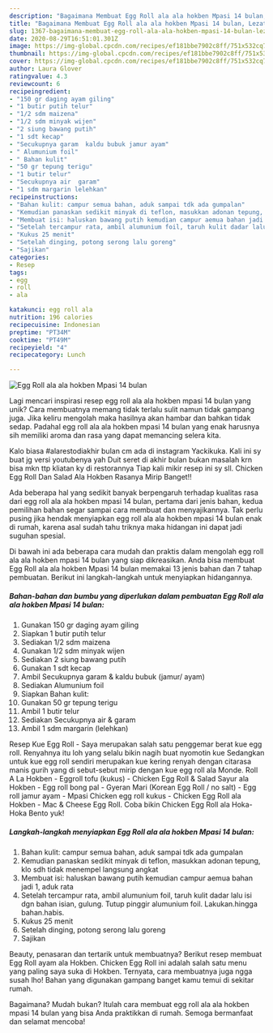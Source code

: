 ```yaml
---
description: "Bagaimana Membuat Egg Roll ala ala hokben Mpasi 14 bulan, Lezat Sekali"
title: "Bagaimana Membuat Egg Roll ala ala hokben Mpasi 14 bulan, Lezat Sekali"
slug: 1367-bagaimana-membuat-egg-roll-ala-ala-hokben-mpasi-14-bulan-lezat-sekali
date: 2020-08-29T16:51:01.301Z
image: https://img-global.cpcdn.com/recipes/ef181bbe7902c8ff/751x532cq70/egg-roll-ala-ala-hokben-mpasi-14-bulan-foto-resep-utama.jpg
thumbnail: https://img-global.cpcdn.com/recipes/ef181bbe7902c8ff/751x532cq70/egg-roll-ala-ala-hokben-mpasi-14-bulan-foto-resep-utama.jpg
cover: https://img-global.cpcdn.com/recipes/ef181bbe7902c8ff/751x532cq70/egg-roll-ala-ala-hokben-mpasi-14-bulan-foto-resep-utama.jpg
author: Laura Glover
ratingvalue: 4.3
reviewcount: 6
recipeingredient:
- "150 gr daging ayam giling"
- "1 butir putih telur"
- "1/2 sdm maizena"
- "1/2 sdm minyak wijen"
- "2 siung bawang putih"
- "1 sdt kecap"
- "Secukupnya garam  kaldu bubuk jamur ayam"
- " Alumunium foil"
- " Bahan kulit"
- "50 gr tepung terigu"
- "1 butir telur"
- "Secukupnya air  garam"
- "1 sdm margarin lelehkan"
recipeinstructions:
- "Bahan kulit: campur semua bahan, aduk sampai tdk ada gumpalan"
- "Kemudian panaskan sedikit minyak di teflon, masukkan adonan tepung, klo sdh tidak menempel langsung angkat"
- "Membuat isi: haluskan bawang putih kemudian campur aemua bahan jadi 1, aduk rata"
- "Setelah tercampur rata, ambil alumunium foil, taruh kulit dadar lalu isi dgn bahan isian, gulung. Tutup pinggir alumunium foil. Lakukan.hingga bahan.habis."
- "Kukus 25 menit"
- "Setelah dinging, potong serong lalu goreng"
- "Sajikan"
categories:
- Resep
tags:
- egg
- roll
- ala

katakunci: egg roll ala 
nutrition: 196 calories
recipecuisine: Indonesian
preptime: "PT34M"
cooktime: "PT49M"
recipeyield: "4"
recipecategory: Lunch

---
```



![Egg Roll ala ala hokben Mpasi 14 bulan](https://img-global.cpcdn.com/recipes/ef181bbe7902c8ff/751x532cq70/egg-roll-ala-ala-hokben-mpasi-14-bulan-foto-resep-utama.jpg)

Lagi mencari inspirasi resep egg roll ala ala hokben mpasi 14 bulan yang unik? Cara membuatnya memang tidak terlalu sulit namun tidak gampang juga. Jika keliru mengolah maka hasilnya akan hambar dan bahkan tidak sedap. Padahal egg roll ala ala hokben mpasi 14 bulan yang enak harusnya sih memiliki aroma dan rasa yang dapat memancing selera kita.

Kalo biasa #alarestodiakhir bulan cm ada di instagram Yackikuka. Kali ini sy buat jg versi youtubenya yah Duit seret di akhir bulan bukan masalah krn bisa mkn ttp kliatan ky di restorannya Tiap kali mikir resep ini sy sll. Chicken Egg Roll Dan Salad Ala Hokben Rasanya Mirip Banget!!

Ada beberapa hal yang sedikit banyak berpengaruh terhadap kualitas rasa dari egg roll ala ala hokben mpasi 14 bulan, pertama dari jenis bahan, kedua pemilihan bahan segar sampai cara membuat dan menyajikannya. Tak perlu pusing jika hendak menyiapkan egg roll ala ala hokben mpasi 14 bulan enak di rumah, karena asal sudah tahu triknya maka hidangan ini dapat jadi suguhan spesial.


Di bawah ini ada beberapa cara mudah dan praktis dalam mengolah egg roll ala ala hokben mpasi 14 bulan yang siap dikreasikan. Anda bisa membuat Egg Roll ala ala hokben Mpasi 14 bulan memakai 13 jenis bahan dan 7 tahap pembuatan. Berikut ini langkah-langkah untuk menyiapkan hidangannya.

<!--inarticleads1-->

##### Bahan-bahan dan bumbu yang diperlukan dalam pembuatan Egg Roll ala ala hokben Mpasi 14 bulan:

1. Gunakan 150 gr daging ayam giling
1. Siapkan 1 butir putih telur
1. Sediakan 1/2 sdm maizena
1. Gunakan 1/2 sdm minyak wijen
1. Sediakan 2 siung bawang putih
1. Gunakan 1 sdt kecap
1. Ambil Secukupnya garam &amp; kaldu bubuk (jamur/ ayam)
1. Sediakan  Alumunium foil
1. Siapkan  Bahan kulit:
1. Gunakan 50 gr tepung terigu
1. Ambil 1 butir telur
1. Sediakan Secukupnya air &amp; garam
1. Ambil 1 sdm margarin (lelehkan)


Resep Kue Egg Roll - Saya merupakan salah satu penggemar berat kue egg roll. Renyahnya itu loh yang selalu bikin nagih buat nyomotin kue Sedangkan untuk kue egg roll sendiri merupakan kue kering renyah dengan citarasa manis gurih yang di sebut-sebut mirip dengan kue egg roll ala Monde. Roll A La Hokben - Eggroll tofu (kukus) - Chicken Egg Roll &amp; Salad Sayur ala Hokben - Egg roll bong pal - Gyeran Mari (Korean Egg Roll / no salt) - Egg roll jamur ayam - Mpasi Chicken egg roll kukus - Chicken Egg Roll ala Hokben - Mac &amp; Cheese Egg Roll. Coba bikin Chicken Egg Roll ala Hoka-Hoka Bento yuk! 

<!--inarticleads2-->

##### Langkah-langkah menyiapkan Egg Roll ala ala hokben Mpasi 14 bulan:

1. Bahan kulit: campur semua bahan, aduk sampai tdk ada gumpalan
1. Kemudian panaskan sedikit minyak di teflon, masukkan adonan tepung, klo sdh tidak menempel langsung angkat
1. Membuat isi: haluskan bawang putih kemudian campur aemua bahan jadi 1, aduk rata
1. Setelah tercampur rata, ambil alumunium foil, taruh kulit dadar lalu isi dgn bahan isian, gulung. Tutup pinggir alumunium foil. Lakukan.hingga bahan.habis.
1. Kukus 25 menit
1. Setelah dinging, potong serong lalu goreng
1. Sajikan


Beauty, penasaran dan tertarik untuk membuatnya? Berikut resep membuat Egg Roll ayam ala Hokben. Chicken Egg Roll ini adalah salah satu menu yang paling saya suka di Hokben. Ternyata, cara membuatnya juga ngga susah lho! Bahan yang digunakan gampang banget kamu temui di sekitar rumah. 

Bagaimana? Mudah bukan? Itulah cara membuat egg roll ala ala hokben mpasi 14 bulan yang bisa Anda praktikkan di rumah. Semoga bermanfaat dan selamat mencoba!
